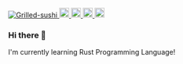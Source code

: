 <p align="left">
  <a href="https://github.com/Grilled-sushi/Grilled-sushi/">
    <img src="https://komarev.com/ghpvc/?username=Grilled-sushi" alt="Grilled-sushi" />
  </a>
  <a href="http://twitter.com/Grilled_sushi">
    <img height="20" src="https://img.shields.io/twitter/follow/Grilled_sushi?label=Twitter&logo=twitter&style=flat" />
  </a>
  <a href="https://github.com/Grilled-sushi">
    <img height="20" src="https://img.shields.io/github/followers/Grilled-sushi?label=follow&logo=github&style=flat" />
  </a>
  <a href="http://qiita.com/kengo_pika">
    <img height="20" src="https://qiita-badge.apiapi.app/s/kengo_pika/posts.svg" />
  </a>
  <a href="http://qiita.com/kengo_pika">
    <img height="20" src="https://qiita-badge.apiapi.app/s/kengo_pika/contributions.svg" />
  </a>
</p>

### Hi there 👋

I'm currently learning Rust Programming Language!
